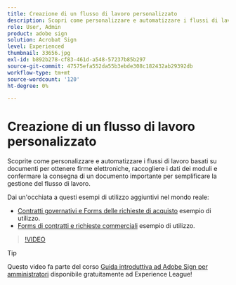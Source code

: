```yaml
---
title: Creazione di un flusso di lavoro personalizzato
description: Scopri come personalizzare e automatizzare i flussi di lavoro basati su documenti per ottenere rapidamente firme elettroniche e raccogliere i dati dei moduli
role: User, Admin
product: adobe sign
solution: Acrobat Sign
level: Experienced
thumbnail: 33656.jpg
exl-id: b892b278-cf83-461d-a548-57237b85b297
source-git-commit: 47575efa552da55b3ebde308c182432ab29392db
workflow-type: tm+mt
source-wordcount: '120'
ht-degree: 0%

---
```


# Creazione di un flusso di lavoro personalizzato

Scoprite come personalizzare e automatizzare i flussi di lavoro basati su documenti per ottenere firme elettroniche, raccogliere i dati dei moduli e confermare la consegna di un documento importante per semplificare la gestione del flusso di lavoro.

Dai un&#39;occhiata a questi esempi di utilizzo aggiuntivi nel mondo reale:

* [Contratti governativi e Forms delle richieste di acquisto](https://experienceleague.adobe.com/docs/document-cloud-learn/sign-learning-hub/expand/recipes/gov/usecasegovcontracts.html?lang=en) esempio di utilizzo.
* [Forms di contratti e richieste commerciali](https://experienceleague.adobe.com/docs/document-cloud-learn/sign-learning-hub/expand/recipes/com/usecasecomcontracts.html?lang=en) esempio di utilizzo.

>[!VIDEO](https://video.tv.adobe.com/v/33656?hidetitle=true)

>[!TIP]
>
>Questo video fa parte del corso [Guida introduttiva ad Adobe Sign per amministratori](https://experienceleague.adobe.com/?recommended=Sign-A-1-2020.2) disponibile gratuitamente ad Experience League!
